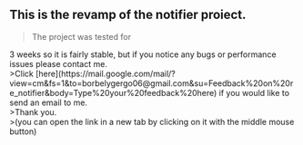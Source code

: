 <script src="https://cdnjs.cloudflare.com/ajax/libs/moment.js/2.27.0/moment.min.js" integrity="sha512-rmZcZsyhe0/MAjquhTgiUcb4d9knaFc7b5xAfju483gbEXTkeJRUMIPk6s3ySZMYUHEcjKbjLjyddGWMrNEvZg==" crossorigin="anonymous">document.getElementById('p').innerHTML = moment().format('W');</script>
## This is the revamp of the notifier proiect.
>The project was tested for
<p id="p"></p>
3 weeks so it is fairly stable, but if you notice any bugs or performance issues please contact me.<br>
>Click [here](https://mail.google.com/mail/?view=cm&fs=1&to=borbelygergo06@gmail.com&su=Feedback%20on%20re_notifier&body=Type%20your%20feedback%20here) if you would like to send an email to me.<br>
>Thank you.<br>
>(you can open the link in a new tab by clicking on it with the middle mouse button)
